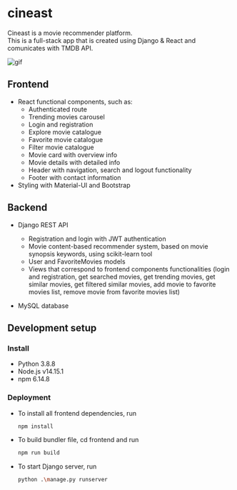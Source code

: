 
# cineast

Cineast is a movie recommender platform.\
This is a full-stack app that is created using Django & React and comunicates with TMDB API.

![gif](https://github.com/radovicstef/cineast/blob/main/cineast.gif)
## Frontend

- React functional components, such as:
    - Authenticated route
    - Trending movies carousel
    - Login and registration
    - Explore movie catalogue
    - Favorite movie catalogue
    - Filter movie catalogue
    - Movie card with overview info
    - Movie details with detailed info
    - Header with navigation, search and logout functionality
    - Footer with contact information
- Styling with Material-UI and Bootstrap

## Backend

- Django REST API
    - Registration and login with JWT authentication
    - Movie content-based recommender system, based on movie synopsis keywords, using scikit-learn tool
    - User and FavoriteMovies models
    - Views that correspond to frontend components functionalities (login and registration, get searched movies, get trending movies, get similar movies, get filtered similar movies, add movie to favorite movies list, remove movie from favorite movies list)

- MySQL database



## Development setup

### Install
- Python 3.8.8
- Node.js v14.15.1
- npm 6.14.8

### Deployment

- To install all frontend dependencies, run
    ```bash
    npm install
    ```
- To build bundler file, cd frontend and run

    ```bash
    npm run build
    ```
- To start Django server, run
    ```bash
    python .\manage.py runserver
    ```




    